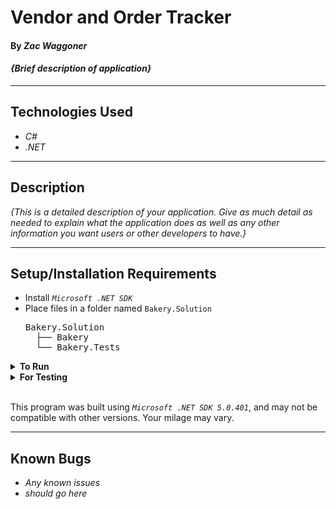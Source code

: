 # Vendor and Order Tracker

#### By _**Zac Waggoner**_  

#### _{Brief description of application}_  

---
## Technologies Used

* _C#_
* _.NET_

---
## Description

_{This is a detailed description of your application. Give as much detail as needed to explain what the application does as well as any other information you want users or other developers to have.}_

---
## Setup/Installation Requirements

* Install *`Microsoft .NET SDK`*
* Place files in a folder named `Bakery.Solution`
    <pre>Bakery.Solution
    ├── Bakery
    └── Bakery.Tests</pre>
<details>
<summary><strong>To Run</strong></summary>
Navigate to  
   <pre>Bakery.Solution
   ├── <strong>Bakery</strong>
   └── Bakery.Tests</pre>

Run ```$ dotnet run``` in the console
</details>

<details>
<summary><strong>For Testing</strong></summary>
Navigate to  
    <pre>Bakery.Solution
    ├── Bakery
    └── <strong>Bakery.Tests</strong></pre>

Run ```$ dotnet test``` in the console

</details>
<br>

This program was built using *`Microsoft .NET SDK 5.0.401`*, and may not be compatible with other versions. Your milage may vary.

---
## Known Bugs

* _Any known issues_
* _should go here_